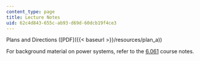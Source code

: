```yaml
---
content_type: page
title: Lecture Notes
uid: 62c4d843-655c-ab93-d69d-60dcb19f4ce3
---
```


Plans and Directions ([PDF]({{< baseurl >}}/resources/plan_a))

For background material on power systems, refer to the [6.061](/courses/6-061-introduction-to-electric-power-systems-spring-2011/) course notes.
